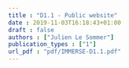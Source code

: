 ```yaml
---
title : "D1.1 - Public website"
date : 2019-11-03T16:18:43+01:00
draft : false
authors : ["Julien Le Sommer"]
publication_types : ["1"]
url_pdf : "pdf/IMMERSE-D1.1.pdf"
---
```

